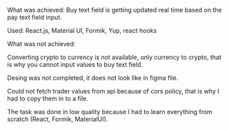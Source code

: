 What was achieved: 
Buy text field is getting updated real time based on the pay text field input.

Used: React.js, Material UI, Formik, Yup, react hooks

What was not achieved:

Converting crypto to currency is not available, only currency to crypto, that is why you cannot input values to buy text field.

Desing was not completed, it does not look like in figma file.

Could not fetch trader values from api because of cors policy, that is why I had to copy them in to a file.

The task was done in low quality because I had to learn everything from scratch (React, Formik, MaterialUI).
